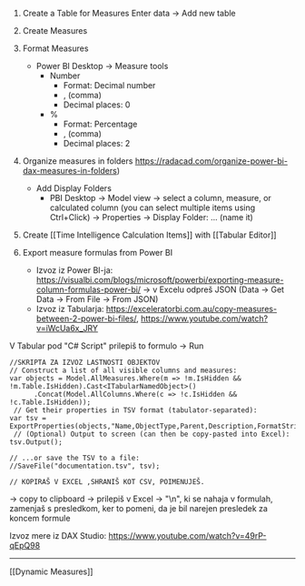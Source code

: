 1. Create a Table for Measures
Enter data -> Add new table

2. Create Measures

3. Format Measures
	- Power BI Desktop -> Measure tools
		- Number
			- Format: Decimal number
			- , (comma)
			- Decimal places: 0
		- %
			- Format: Percentage
			- , (comma)
			- Decimal places: 2

4. Organize measures in folders https://radacad.com/organize-power-bi-dax-measures-in-folders)
	- Add Display Folders
		- PBI Desktop -> Model view -> select a column, measure, or calculated column (you can select multiple items using Ctrl+Click) -> Properties -> Display Folder: ... (name it)

5. Create [[Time Intelligence Calculation Items]] with [[Tabular Editor]]

6. Export measure formulas from Power BI
	- Izvoz iz Power BI-ja: https://visualbi.com/blogs/microsoft/powerbi/exporting-measure-column-formulas-power-bi/ -> v Excelu odpreš JSON (Data -> Get Data -> From File -> From JSON)
	- Izvoz iz Tabularja: https://exceleratorbi.com.au/copy-measures-between-2-power-bi-files/, https://www.youtube.com/watch?v=iWcUa6x_JRY


V Tabular pod "C# Script" prilepiš to formulo -> Run
```
//SKRIPTA ZA IZVOZ LASTNOSTI OBJEKTOV
// Construct a list of all visible columns and measures:
var objects = Model.AllMeasures.Where(m => !m.IsHidden && !m.Table.IsHidden).Cast<ITabularNamedObject>()
      .Concat(Model.AllColumns.Where(c => !c.IsHidden && !c.Table.IsHidden));
 // Get their properties in TSV format (tabulator-separated):
var tsv = ExportProperties(objects,"Name,ObjectType,Parent,Description,FormatString,DataType,Expression");
 // (Optional) Output to screen (can then be copy-pasted into Excel):
tsv.Output();
 
// ...or save the TSV to a file:
//SaveFile("documentation.tsv", tsv);
 
// KOPIRAŠ V EXCEL ,SHRANIŠ KOT CSV, POIMENUJEŠ.
```
-> copy to clipboard -> prilepiš v Excel -> "\n", ki se nahaja v formulah, zamenjaš s presledkom, ker to pomeni, da je bil narejen presledek za koncem formule


Izvoz mere iz DAX Studio: https://www.youtube.com/watch?v=49rP-qEpQ98

---

[[Dynamic Measures]]